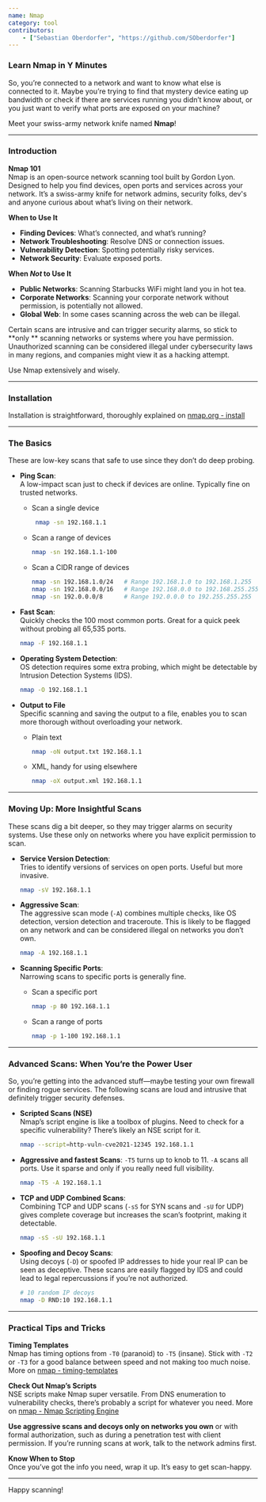 ```yaml
---
name: Nmap
category: tool
contributors:
    - ["Sebastian Oberdorfer", "https://github.com/SOberdorfer"]
---
```


### Learn Nmap in Y Minutes

So, you’re connected to a network and want to know what else is connected to it.
Maybe you’re trying to find that mystery device eating up bandwidth or check
if there are services running you didn’t know about, or you just want to verify
what ports are exposed on your machine?

Meet your swiss-army network knife named **Nmap**!

---

### Introduction

**Nmap 101**  
Nmap is an open-source network scanning tool built by Gordon Lyon. Designed to
help you find devices, open ports and services across your network.
It’s a swiss-army knife for network admins, security folks, dev's and anyone
curious about what’s living on their network.

**When to Use It**

- **Finding Devices**: What’s connected, and what’s running?
- **Network Troubleshooting**: Resolve DNS or connection issues.
- **Vulnerability Detection**: Spotting potentially risky services.
- **Network Security**: Evaluate exposed ports.

**When *Not* to Use It**

- **Public Networks**: Scanning Starbucks WiFi might land you in hot tea.
- **Corporate Networks**: Scanning your corporate network without permission, is
  potentially not allowed.
- **Global Web**: In some cases scanning across the web can be illegal.

Certain scans are intrusive and can trigger security alarms, so stick to **only
**
scanning networks or systems where you have permission. Unauthorized scanning
can be considered illegal under cybersecurity laws in many regions, and
companies
might view it as a hacking attempt.

Use Nmap extensively and wisely.

---

### Installation

Installation is straightforward, thoroughly explained on [nmap.org - install](https://nmap.org/book/install.html)

---

### The Basics

These are low-key scans that safe to use since they don’t do deep probing.

- **Ping Scan**:  
  A low-impact scan just to check if devices are online. Typically fine on
  trusted networks.
    - Scan a single device
      ```bash
       nmap -sn 192.168.1.1
      ```
    - Scan a range of devices
      ```bash
      nmap -sn 192.168.1.1-100
      ```
    - Scan a CIDR range of devices
      ```bash
      nmap -sn 192.168.1.0/24   # Range 192.168.1.0 to 192.168.1.255
      nmap -sn 192.168.0.0/16   # Range 192.168.0.0 to 192.168.255.255
      nmap -sn 192.0.0.0/8      # Range 192.0.0.0 to 192.255.255.255
      ```

- **Fast Scan**:  
  Quickly checks the 100 most common ports. Great for a quick peek without
  probing all 65,535 ports.
  ```bash
  nmap -F 192.168.1.1
  ```

- **Operating System Detection**:  
  OS detection requires some extra probing, which might be detectable by
  Intrusion Detection Systems (IDS).
  ```bash
  nmap -O 192.168.1.1
  ```

- **Output to File**  
  Specific scanning and saving the output to a file, enables you to scan more
  thorough without overloading your network.
    - Plain text
      ```bash
      nmap -oN output.txt 192.168.1.1 
      ```
    - XML, handy for using elsewhere
      ```bash
      nmap -oX output.xml 192.168.1.1
      ```

---

### Moving Up: More Insightful Scans

These scans dig a bit deeper, so they may trigger alarms on security systems.
Use these only on networks where you have explicit permission to scan.

- **Service Version Detection**:  
  Tries to identify versions of services on open ports. Useful but more
  invasive.
  ```bash
  nmap -sV 192.168.1.1
  ```

- **Aggressive Scan**:  
  The aggressive scan mode (`-A`) combines multiple checks, like OS detection,
  version detection and traceroute. This is likely to be flagged on
  any network and can be considered illegal on networks you don’t own.
  ```bash
  nmap -A 192.168.1.1
  ```

- **Scanning Specific Ports**:  
  Narrowing scans to specific ports is generally fine.
    - Scan a specific port
      ```bash
      nmap -p 80 192.168.1.1
      ```
    - Scan a range of ports
      ```bash
      nmap -p 1-100 192.168.1.1
      ```

---

### Advanced Scans: When You’re the Power User

So, you’re getting into the advanced stuff—maybe testing your own firewall or
finding rogue services.
The following scans are loud and intrusive that definitely trigger security
defenses.

- **Scripted Scans (NSE)**  
  Nmap’s script engine is like a toolbox of plugins. Need to check for a
  specific vulnerability? There’s likely an NSE script for it.
  ```bash
  nmap --script=http-vuln-cve2021-12345 192.168.1.1
  ```

- **Aggressive and fastest Scans**:
  `-T5` turns up to knob to 11. `-A` scans all ports.
  Use it sparse and only if you really need full visibility.
  ```bash
  nmap -T5 -A 192.168.1.1
  ```

- **TCP and UDP Combined Scans**:  
  Combining TCP and UDP scans (`-sS` for SYN scans and `-sU` for UDP) gives
  complete coverage but increases the scan’s footprint, making it detectable.
  ```bash
  nmap -sS -sU 192.168.1.1
  ```

- **Spoofing and Decoy Scans**:  
  Using decoys (`-D`) or spoofed IP addresses to hide your real IP can be seen
  as deceptive. These scans are easily flagged by IDS and could lead to legal
  repercussions if you’re not authorized.
  ```bash
  # 10 random IP decoys
  nmap -D RND:10 192.168.1.1 
  ```

---

### Practical Tips and Tricks

**Timing Templates**  
Nmap has timing options from `-T0` (paranoid) to `-T5` (insane). Stick with
`-T2` or `-T3` for a good balance between speed and not making too much noise.
More
on [nmap - timing-templates](https://nmap.org/book/performance-timing-templates.html)

**Check Out Nmap’s Scripts**  
NSE scripts make Nmap super versatile. From DNS enumeration to vulnerability
checks, there’s probably a script for whatever you need.
More on [nmap - Nmap Scripting Engine](https://nmap.org/book/man-nse.html)

**Use aggressive scans and decoys only on networks you own** or with formal
authorization, such as during a penetration test with client permission. If
you’re running scans at work, talk to the network admins first.

**Know When to Stop**  
Once you’ve got the info you need, wrap it up. It’s easy to get scan-happy.

---

Happy scanning!
